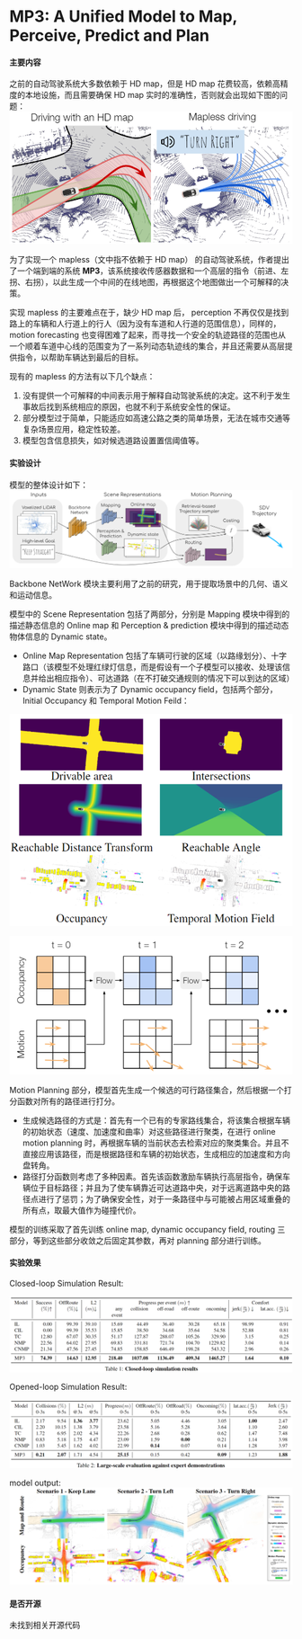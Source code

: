 # MP3: A Unified Model to Map, Perceive, Predict and Plan

#### 主要内容

之前的自动驾驶系统大多数依赖于 HD map，但是 HD map 花费较高，依赖高精度的本地设施，而且需要确保 HD map 实时的准确性，否则就会出现如下图的问题：
![1700149981820](image/tmp/1700149981820.png)

为了实现一个 mapless（文中指不依赖于 HD map） 的自动驾驶系统，作者提出了一个端到端的系统 **MP3**，该系统接收传感器数据和一个高层的指令（前进、左拐、右拐），以此生成一个中间的在线地图，再根据这个地图做出一个可解释的决策。

实现 mapless 的主要难点在于，缺少 HD map 后， perception 不再仅仅是找到路上的车辆和人行道上的行人（因为没有车道和人行道的范围信息），同样的，motion forecasting 也变得困难了起来，而寻找一个安全的轨迹路径的范围也从一个顺着车道中心线的范围变为了一系列动态轨迹线的集合，并且还需要从高层提供指令，以帮助车辆达到最后的目标。

现有的 mapless 的方法有以下几个缺点：

1. 没有提供一个可解释的中间表示用于解释自动驾驶系统的决定。这不利于发生事故后找到系统相应的原因，也就不利于系统安全性的保证。
2. 部分模型过于简单，只能适应如高速公路之类的简单场景，无法在城市交通等复杂场景应用，稳定性较差。
3. 模型包含信息损失，如对候选道路设置置信阈值等。

#### 实验设计

模型的整体设计如下：
![1700150011292](image/tmp/1700150011292.png)

Backbone NetWork 模块主要利用了之前的研究，用于提取场景中的几何、语义和运动信息。

模型中的 Scene Representation 包括了两部分，分别是 Mapping 模块中得到的描述静态信息的 Online map 和 Perception & prediction 模块中得到的描述动态物体信息的 Dynamic state。

- Online Map Representation 包括了车辆可行驶的区域（以路缘划分）、十字路口（该模型不处理红绿灯信息，而是假设有一个子模型可以接收、处理该信息并给出相应指令）、可达道路（在不打破交通规则的情况下可以到达的区域）
- Dynamic State 则表示为了 Dynamic occupancy field，包括两个部分，Initial Occupancy 和 Temporal Motion Feild：

![1700150041932](image/tmp/1700150041932.png)

![1700150057952](image/tmp/1700150057952.png)

Motion Planning 部分，模型首先生成一个候选的可行路径集合，然后根据一个打分函数对所有的路径进行打分。

- 生成候选路径的方式是：首先有一个已有的专家路线集合，将该集合根据车辆的初始状态（速度、加速度和曲率）对这些路径进行聚类，在进行 online motion planning 时，再根据车辆的当前状态去检索对应的聚类集合。并且不直接应用该路径，而是根据路径和车辆的初始状态，生成相应的加速度和方向盘转角。
- 路径打分函数则考虑了多种因素。首先该函数激励车辆执行高层指令，确保车辆位于目标路径；并且为了使车辆靠近可达道路中央，对于远离道路中央的路径点进行了惩罚；为了确保安全性，对于一条路径中与可能被占用区域重叠的所有点，取最大值作为碰撞代价。

<!-- ![1700147867409](image/tmp/1700147867409.png)   -->

模型的训练采取了首先训练 online map, dynamic occupancy field, routing 三部分，等到这些部分收敛之后固定其参数，再对 planning 部分进行训练。

#### 实验效果

Closed-loop Simulation Result:

![1700149120547](image/tmp/1700149120547.png)

Opened-loop Simulation Result:

![1700149137463](image/tmp/1700149137463.png)

model output:
![1700149162144](image/tmp/1700149162144.png)

#### 是否开源

未找到相关开源代码
